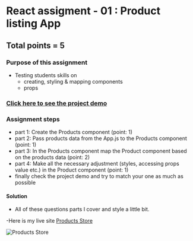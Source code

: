 # React assigment - 01 : Product listing App

## Total points = 5

### Purpose of this assignment

- Testing students skills on
  - creating, styling & mapping components
  - props

### [Click here to see the project demo](https://react-assignment-1-products-listing.netlify.app/)

### Assignment steps

- part 1: Create the Products component (point: 1)
- part 2: Pass products data from the App.js to the Products component (point: 1)
- part 3: In the Products component map the Product component based on the products data (point: 2)
- part 4: Make all the necessary adjustment (styles, accessing props value etc.) in the Product component (point: 1)
- finally check the project demo and try to match your one as much as possible

#### Solution

- All of these questions parts I cover and style a little bit.

-Here is my live site [Products Store](https://assignment-one-products-store.netlify.app/)

![Products Store](https://asset.cloudinary.com/dc4x56dwb/0754b8ef8fb959cb87e45fc776a362e9)
